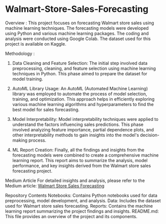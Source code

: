 # Walmart-Store-Sales-Forecasting
Overview : 
This project focuses on forecasting Walmart store sales using machine learning techniques. The forecasting models were developed using Python and various machine learning packages. The coding and analysis were conducted using Google Colab. The dataset used for this project is available on Kaggle.

Methodology : 

1. Data Cleaning and Feature Selection: The initial step involved data preprocessing, cleaning, and feature selection using machine learning techniques in Python. This phase aimed to prepare the dataset for model training.

2. AutoML Library Usage: An AutoML (Automated Machine Learning) library was employed to automate the process of model selection, training, and optimization. This approach helps in efficiently exploring various machine learning algorithms and hyperparameters to find the best model for sales forecasting.

3. Model Interpretability: Model interpretability techniques were applied to understand the factors influencing sales predictions. This phase involved analyzing feature importance, partial dependence plots, and other interpretability methods to gain insights into the model's decision-making process.

4. ML Report Creation: Finally, all the findings and insights from the forecasting models were combined to create a comprehensive machine learning report. This report aims to summarize the analysis, model performance, and key insights derived from the Walmart store sales forecasting project.

Medium Article
For detailed insights and analysis, please refer to the Medium article: [Walmart Store Sales Forecasting](https://medium.com/@dave.nish/walmart-store-sales-forecasting-ad850f127e98)

Repository Contents
Notebooks: Contains Python notebooks used for data preprocessing, model development, and analysis.
Data: Includes the dataset used for Walmart store sales forecasting.
Reports: Contains the machine learning report summarizing the project findings and insights.
README.md: This file provides an overview of the project and its components.
